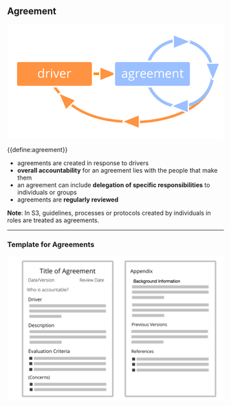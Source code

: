## Agreement

![right,fit](img/evolution/driver-agreement-improvement.png)

{{define:agreement}}

-   agreements are created in response to drivers 
-   **overall accountability** for an agreement lies with the people that make them
-   an agreement can include **delegation of specific responsibilities** to individuals or groups
-   agreements are **regularly reviewed**

**Note**: In S3, guidelines, processes or protocols created by individuals in roles are treated as agreements.  

---

### Template for Agreements

![inline,fit](img/templates/agreement-template.png)

